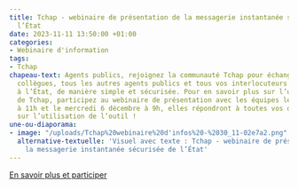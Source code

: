 ```yaml
---
title: Tchap - webinaire de présentation de la messagerie instantanée sécurisée de
  l’État
date: 2023-11-11 13:50:00 +01:00
categories:
- Webinaire d'information
tags:
- Tchap
chapeau-text: Agents publics, rejoignez la communauté Tchap pour échanger avec vos
  collègues, tous les autres agents publics et tous vos interlocuteurs même externes
  à l’État, de manière simple et sécurisée. Pour en savoir plus sur l’utilisation
  de Tchap, participez au webinaire de présentation avec les équipes le jeudi 30 novembre
  à 11h et le mercredi 6 décembre à 9h, elles répondront à toutes vos questions portant
  sur l’utilisation de l’outil !
une-ou-diaporama:
- image: "/uploads/Tchap%20webinaire%20d'infos%20-%2030_11-02e7a2.png"
  alternative-textuelle: 'Visuel avec texte : Tchap - webinaire de présentation de
    la messagerie instantanée sécurisée de l’État'
---
```


<div class="lien-important"><p><a href="https://www.numerique.gouv.fr/agenda/tchap-webinaire-de-presentation-de-la-messagerie-instantanee-securisee-de-letat/">En savoir plus et participer</a></p></div>